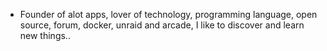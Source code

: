 - Founder of alot apps, lover of technology, programming language, open source, forum, docker, unraid and arcade, I like to discover and learn new things..
  <br>



































































































































































































































































































































































































































































































































































































































































































































































































































































































































































































































































































































































































































































































































































































































































































































































































































































































































































































































































































































































































































































































































































































































































































































































































































































































































































































































































































































































































































































































































































































































































































































































































































































































































































































































































































































































































































































































































































































































































































































































































































































































































































































































































































































































































































































































































































































































































































































































































































































































































































































































































































































































































































































































































































































































































































































































































































































































































































































































































































































































































































































































































































































































































































































































































































































































































































































































































































































































































































































































































































































































































































































































































































































